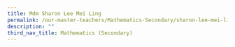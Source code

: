 ```yaml
---
title: Mdm Sharon Lee Mei Ling
permalink: /our-master-teachers/Mathematics-Secondary/sharon-lee-mei-ling/
description: ""
third_nav_title: Mathematics (Secondary)
---
```

